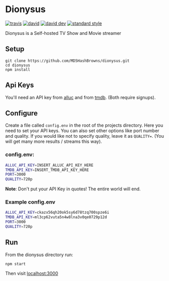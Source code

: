 # Dionysus 
[![travis][travis-img]][travis-url] [![david][david-img]][david-url] [![david dev][david-dev-img]][david-dev-url] [![standard style][standard-img]][standard-url]


[david-img]: https://img.shields.io/david/md5hashbrowns/dionysus.svg?style=flat-square
[david-url]: https://david-dm.org/md5hashbrowns/dionysus

[david-dev-img]: https://img.shields.io/david/dev/md5hashbrowns/dionysus.svg?style=flat-square
[david-dev-url]: https://david-dm.org/md5hashbrowns/dionysus?type=dev

[travis-img]: https://img.shields.io/travis/MD5HashBrowns/dionysus.svg?style=flat-square
[travis-url]: https://travis-ci.org/MD5HashBrowns/dionysus/

[standard-img]: https://img.shields.io/badge/code%20style-standard-brightgreen.svg?style=flat-square
[standard-url]: https://standardjs.com

Dionysus is a Self-hosted TV Show and Movie streamer

## Setup
```
git clone https://github.com/MD5HashBrowns/dionysus.git
cd dionysus
npm install
```
## Api Keys
You'll need an API key from [alluc](http://accounts.alluc.com/register.html) and from [tmdb](https://www.themoviedb.org/account/signup). (Both require signups). 

## Configure
Create a file called `config.env` in the root of the projects directory. Here you need to set your API keys. You can also set other options like port number and quality. If you would like not to specify quality, leave it as `QUALITY=`. (You will get many more results / streams this way).

### config.env:
```bash
ALLUC_API_KEY=INSERT_ALLUC_API_KEY_HERE
TMDB_API_KEY=INSERT_TMDB_API_KEY_HERE
PORT=3000
QUALITY=720p
```
__Note__: Don't put your API Key in quotes! The entire world will end.
### Example config.env
```bash
ALLUC_API_KEY=ckazx56qh20ok5sy6d78tzq700spze6i
TMDB_API_KEY=ml3cp62vuta5n4w8lna3v0qe0729p12d
PORT=3000
QUALITY=720p
```
## Run
From the dionysus directory run:
```
npm start
```

Then visit [localhost:3000](http://localhost:3000) 
